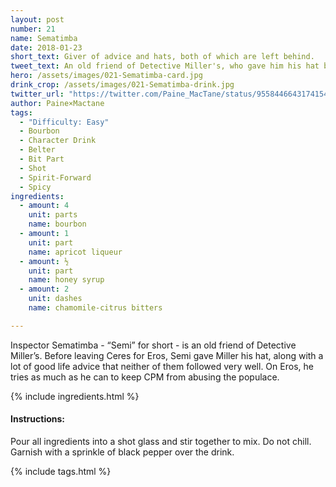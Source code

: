 ```yaml
---
layout: post
number: 21
name: Sematimba
date: 2018-01-23
short_text: Giver of advice and hats, both of which are left behind.
tweet_text: An old friend of Detective Miller's, who gave him his hat before leaving Ceres for Eros.
hero: /assets/images/021-Sematimba-card.jpg
drink_crop: /assets/images/021-Sematimba-drink.jpg
twitter_url: "https://twitter.com/Paine_MacTane/status/955844664317415424"
author: Paine×Mactane
tags: 
  - "Difficulty: Easy"
  - Bourbon
  - Character Drink
  - Belter
  - Bit Part
  - Shot
  - Spirit-Forward
  - Spicy
ingredients:
  - amount: 4
    unit: parts
    name: bourbon
  - amount: 1
    unit: part
    name: apricot liqueur
  - amount: ½
    unit: part
    name: honey syrup
  - amount: 2
    unit: dashes
    name: chamomile-citrus bitters

---
```


Inspector Sematimba - “Semi” for short - is an old friend of Detective Miller’s.  Before leaving Ceres for Eros, Semi gave Miller his hat, along with a lot of good life advice that neither of them followed very well. On Eros, he tries as much as he can to keep CPM from abusing the populace.

{% include ingredients.html %}

#### Instructions:

Pour all ingredients into a shot glass and stir together to mix. Do not chill. Garnish with a sprinkle of black pepper over the drink.

{% include tags.html %}
